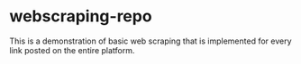 # webscraping-repo
This is a demonstration of basic web scraping that is implemented for every link posted on the entire platform.
